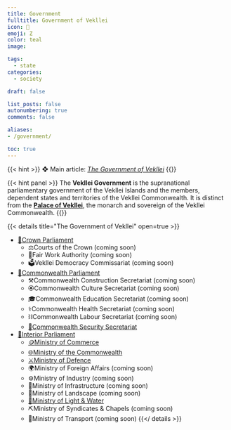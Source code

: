```yaml
---
title: Government
fulltitle: Government of Vekllei
icon: 🌸
emoji: Ζ
color: teal
image: 

tags: 
  - state
categories:
  - society

draft: false

list_posts: false
autonumbering: true
comments: false

aliases:
- /government/

toc: true
---
```

{{< hint >}}
❖ Main article: *[The Government of Vekllei](/utopia/society/state/parliaments)*
{{</hint>}}

{{< hint panel >}}
The **Vekllei Government** is the supranational parliamentary government of the Vekllei Islands and the members, dependent states and territories of the Vekllei Commonwealth. It is distinct from the [**Palace of Vekllei**](/utopia/society/state/palace), the monarch and sovereign of the Vekllei Commonwealth.
{{</hint>}}

{{< details title="The Government of Vekllei" open=true >}}
- <a href="/utopia/society/state/government/crown/"><span class="navicon">🌸</span>Crown Parliament</a>
	- <span class="navicon">⚖️</span>Courts of the Crown (coming soon)
	- <span class="navicon">💼</span>Fair Work Authority (coming soon)
	- <span class="navicon">🗳️</span>Vekllei Democracy Commissariat (coming soon)
- <a href="/utopia/society/state/government/commonwealth/"><span class="navicon">🌸</span>Commonwealth Parliament</a>
	- <span class="navicon">⚒️</span>Commonwealth Construction Secretariat (coming soon)
	- <!--<a href="/utopia/society/state/government/commonwealth/culture">--><span class="navicon">🏵</span>Commonwealth Culture Secretariat (coming soon)
	- <!--<a href="/utopia/society/state/government/commonwealth/education">--><span class="navicon">🎓</span>Commonwealth Education Secretariat (coming soon)
	- <span class="navicon">⚕️</span>Commonwealth Health Secretariat (coming soon)
	- <span class="navicon">⛓️</span>Commonwealth Labour Secretariat (coming soon)
	- <a href="/utopia/society/state/government/commonwealth/security"><span class="navicon">🏹</span>Commonwealth Security Secretariat</a>
- <a href="/utopia/society/state/government/interior/"><span class="navicon">🌸</span>Interior Parliament</a>
	- <a href="/utopia/society/state/government/interior/commerce"><span class="navicon">🪙</span>Ministry of Commerce</a>
	- <a href="/utopia/society/state/government/interior/commonwealth"><span class="navicon">🌐</span>Ministry of the Commonwealth</a>
	- <a href="/utopia/society/state/government/interior/defence"><span class="navicon">⚔️</span>Ministry of Defence</a>
	- <span class="navicon">🌍</span>Ministry of Foreign Affairs (coming soon)
	- <span class="navicon">⚙️</span>Ministry of Industry (coming soon)
	- <span class="navicon">🚧</span>Ministry of Infrastructure (coming soon)
	- <span class="navicon">🌋</span>Ministry of Landscape (coming soon)
	- <a href="/utopia/society/state/government/interior/light-and-water"><span class="navicon">🔌</span>Ministry of Light & Water</a>
	- <span class="navicon">⛏️</span>Ministry of Syndicates & Chapels (coming soon)
	- <span class="navicon">🚃</span>Ministry of Transport (coming soon)
{{</ details >}}
